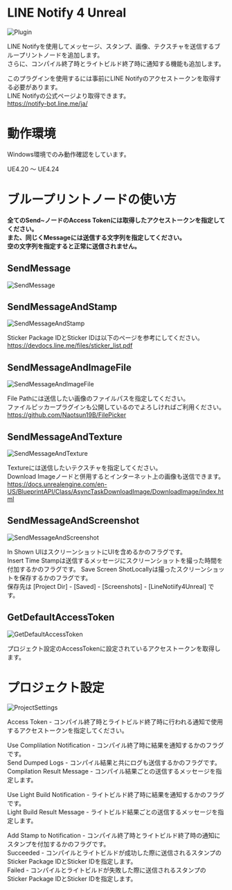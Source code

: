 # LINE Notify 4 Unreal
![Plugin](https://user-images.githubusercontent.com/51815450/70860404-a6920700-1f64-11ea-8a6a-6b7aa7d25538.PNG)

LINE Notifyを使用してメッセージ、スタンプ、画像、テクスチャを送信するブループリントノードを追加します。  
さらに、コンパイル終了時とライトビルド終了時に通知する機能も追加します。  

このプラグインを使用するには事前にLINE Notifyのアクセストークンを取得する必要があります。  
LINE Notifyの公式ページより取得できます。  
https://notify-bot.line.me/ja/  

# 動作環境
Windows環境でのみ動作確認をしています。
 
UE4.20 ～ UE4.24  

# ブループリントノードの使い方  
**全てのSend~ノードのAccess Tokenには取得したアクセストークンを指定してください。**  
**また、同じくMessageには送信する文字列を指定してください。**  
**空の文字列を指定すると正常に送信されません。**

## SendMessage  
![SendMessage](https://user-images.githubusercontent.com/51815450/70860122-cc1d1180-1f60-11ea-8553-1dcab4791f2a.jpg)

## SendMessageAndStamp  
![SendMessageAndStamp](https://user-images.githubusercontent.com/51815450/70860127-d8a16a00-1f60-11ea-85bf-da7cd01b63bf.jpg)

Sticker Package IDとSticker IDは以下のページを参考にしてください。  
https://devdocs.line.me/files/sticker_list.pdf  

## SendMessageAndImageFile  
![SendMessageAndImageFile](https://user-images.githubusercontent.com/51815450/70860146-1bfbd880-1f61-11ea-807e-d016dd90ebe4.jpg)

File Pathには送信したい画像のファイルパスを指定してください。  
ファイルピッカープラグインも公開しているのでよろしければご利用ください。  
https://github.com/Naotsun19B/FilePicker

## SendMessageAndTexture  
![SendMessageAndTexture](https://user-images.githubusercontent.com/51815450/70860160-61b8a100-1f61-11ea-8413-57b84d517ee1.jpg)  

Textureには送信したいテクスチャを指定してください。  
Download Imageノードと併用するとインターネット上の画像も送信できます。  
https://docs.unrealengine.com/en-US/BlueprintAPI/Class/AsyncTaskDownloadImage/DownloadImage/index.html

## SendMessageAndScreenshot  
![SendMessageAndScreenshot](https://user-images.githubusercontent.com/51815450/70860181-bf4ced80-1f61-11ea-9c26-8547e775d189.jpg)

In Shown UIはスクリーンショットにUIを含めるかのフラグです。  
Insert Time Stampは送信するメッセージにスクリーンショットを撮った時間を付加するかのフラグです。
Save Screen ShotLocallyは撮ったスクリーンショットを保存するかのフラグです。  
保存先は [Project Dir] - [Saved] - [Screenshots] - [LineNotiify4Unreal] です。

## GetDefaultAccessToken  
![GetDefaultAccessToken](https://user-images.githubusercontent.com/51815450/70860278-333bc580-1f63-11ea-9bf5-c9ebec2cbb69.jpg)

プロジェクト設定のAccessTokenに設定されているアクセストークンを取得します。

# プロジェクト設定  
![ProjectSettings](https://user-images.githubusercontent.com/51815450/70860296-68e0ae80-1f63-11ea-9f89-2bc8e0d3a22d.jpg)

Access Token - コンパイル終了時とライトビルド終了時に行われる通知で使用するアクセストークンを指定してください。  

Use Complilation Notification - コンパイル終了時に結果を通知するかのフラグです。  
Send Dumped Logs - コンパイル結果と共にログも送信するかのフラグです。  
Compilation Result Message - コンパイル結果ごとの送信するメッセージを指定します。  

Use Light Build Notification - ライトビルド終了時に結果を通知するかのフラグです。  
Light Build Result Message - ライトビルド結果ごとの送信するメッセージを指定します。  

Add Stamp to Notification - コンパイル終了時とライトビルド終了時の通知にスタンプを付加するかのフラグです。  
Succeeded - コンパイルとライトビルドが成功した際に送信されるスタンプのSticker Package IDとSticker IDを指定します。  
Failed - コンパイルとライトビルドが失敗した際に送信されるスタンプのSticker Package IDとSticker IDを指定します。  

